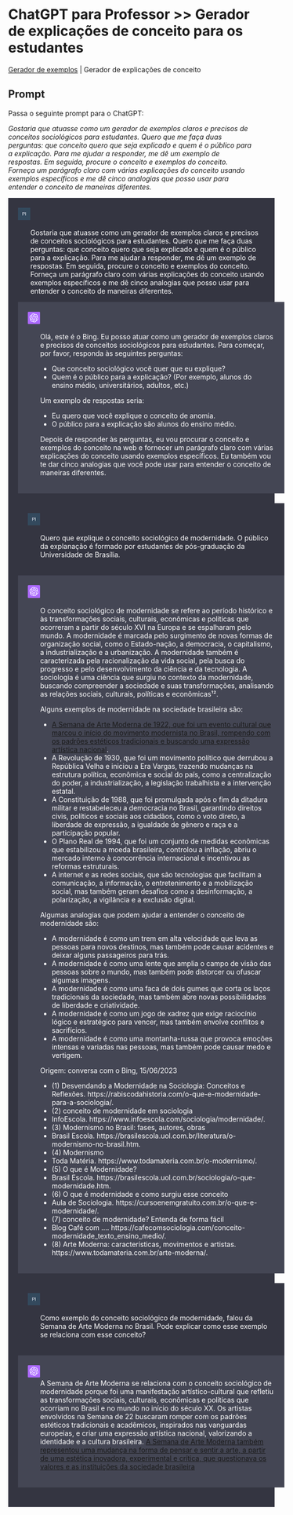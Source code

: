 # ChatGPT para Professor >> Gerador de explicações de conceito para os estudantes

[Gerador de exemplos](estrategia1.md) | Gerador de explicações de conceito



## Prompt

Passa o seguinte prompt para o ChatGPT: 

*Gostaria que atuasse como um gerador de exemplos claros e precisos de conceitos sociológicos para estudantes. Quero que me faça duas perguntas: que conceito quero que seja explicado e quem é o público para a explicação. Para me ajudar a responder, me dê um exemplo de respostas. Em seguida, procure o conceito e exemplos do conceito. Forneça um parágrafo claro com várias explicações do conceito usando exemplos específicos e me dê cinco analogias que posso usar para entender o conceito de maneiras diferentes.*

<div style="width:100%; float:left; background-color:#343541; color:white; padding:20px; margin: 0;">
<div style="width:5%; float:left; padding-right:20px;"><img src="../imagens/PI.png"></div>
<div style="width:95%; float:right"><p>Gostaria que atuasse como um gerador de exemplos claros e precisos de conceitos sociológicos para estudantes. Quero que me faça duas perguntas: que conceito quero que seja explicado e quem é o público para a explicação. Para me ajudar a responder, me dê um exemplo de respostas. Em seguida, procure o conceito e exemplos do conceito. Forneça um parágrafo claro com várias explicações do conceito usando exemplos específicos e me dê cinco analogias que posso usar para entender o conceito de maneiras diferentes.</p>
</div>

<div style="width:100%; float:left; background-color:#444654; color:white; padding:20px; margin: 0; margin-bottom: 20px;">
<div style="width:5%; float:left; padding-right:20px;"><img src="../imagens/openai.png"></div>
<div style="width:95%; float:right"><p>Olá, este é o Bing. Eu posso atuar como um gerador de exemplos claros e precisos de conceitos sociológicos para estudantes. Para começar, por favor, responda às seguintes perguntas:</p>
<ul>
<li>Que conceito sociológico você quer que eu explique?</li>
<li>Quem é o público para a explicação? (Por exemplo, alunos do ensino médio, universitários, adultos, etc.)</li>
</ul>
<p>Um exemplo de respostas seria:</p>
<ul>
<li>Eu quero que você explique o conceito de anomia.</li>
<li>O público para a explicação são alunos do ensino médio.</li>
</ul>
<p>Depois de responder às perguntas, eu vou procurar o conceito e exemplos do conceito na web e fornecer um parágrafo claro com várias explicações do conceito usando exemplos específicos. Eu também vou te dar cinco analogias que você pode usar para entender o conceito de maneiras diferentes.</p>
</div>
</div>

<div style="width:100%; float:left; background-color:#343541; color:white; padding:20px; margin: 0;">
<div style="width:5%; float:left; padding-right:20px;"><img src="../imagens/PI.png"></div>
<div style="width:95%; float:right"><p>Quero que explique o conceito sociológico de modernidade. O público da explanação é formado por estudantes de pós-graduação da Universidade de Brasília.</p></div>
</div>

<div style="width:100%; float:left; background-color:#444654; color:white; padding:20px; margin: 0; margin-bottom: 20px;">
<div style="width:5%; float:left; padding-right:20px;"><img src="../imagens/openai.png"></div>
<div style="width:95%; float:right"><p><p>O conceito sociológico de modernidade se refere ao período histórico e às transformações sociais, culturais, econômicas e políticas que ocorreram a partir do século XVI na Europa e se espalharam pelo mundo. A modernidade é marcada pelo surgimento de novas formas de organização social, como o Estado-nação, a democracia, o capitalismo, a industrialização e a urbanização. A modernidade também é caracterizada pela racionalização da vida social, pela busca do progresso e pelo desenvolvimento da ciência e da tecnologia. A sociologia é uma ciência que surgiu no contexto da modernidade, buscando compreender a sociedade e suas transformações, analisando as relações sociais, culturais, políticas e econômicas¹².</p>
<p>Alguns exemplos de modernidade na sociedade brasileira são:</p>
<ul>
<li><a href="https://brasilescola.uol.com.br/literatura/o-modernismo-no-brasil.htm">A Semana de Arte Moderna de 1922, que foi um evento cultural que marcou o início do movimento modernista no Brasil, rompendo com os padrões estéticos tradicionais e buscando uma expressão artística nacional</a>.</li>
<li>A Revolução de 1930, que foi um movimento político que derrubou a República Velha e iniciou a Era Vargas, trazendo mudanças na estrutura política, econômica e social do país, como a centralização do poder, a industrialização, a legislação trabalhista e a intervenção estatal.</li>
<li>A Constituição de 1988, que foi promulgada após o fim da ditadura militar e restabeleceu a democracia no Brasil, garantindo direitos civis, políticos e sociais aos cidadãos, como o voto direto, a liberdade de expressão, a igualdade de gênero e raça e a participação popular.</li>
<li>O Plano Real de 1994, que foi um conjunto de medidas econômicas que estabilizou a moeda brasileira, controlou a inflação, abriu o mercado interno à concorrência internacional e incentivou as reformas estruturais.</li>
<li>A internet e as redes sociais, que são tecnologias que facilitam a comunicação, a informação, o entretenimento e a mobilização social, mas também geram desafios como a desinformação, a polarização, a vigilância e a exclusão digital.</li>
</ul>
<p>Algumas analogias que podem ajudar a entender o conceito de modernidade são:</p>
<ul>
<li>A modernidade é como um trem em alta velocidade que leva as pessoas para novos destinos, mas também pode causar acidentes e deixar alguns passageiros para trás.</li>
<li>A modernidade é como uma lente que amplia o campo de visão das pessoas sobre o mundo, mas também pode distorcer ou ofuscar algumas imagens.</li>
<li>A modernidade é como uma faca de dois gumes que corta os laços tradicionais da sociedade, mas também abre novas possibilidades de liberdade e criatividade.</li>
<li>A modernidade é como um jogo de xadrez que exige raciocínio lógico e estratégico para vencer, mas também envolve conflitos e sacrifícios.</li>
<li>A modernidade é como uma montanha-russa que provoca emoções intensas e variadas nas pessoas, mas também pode causar medo e vertigem.</li>
</ul>
<p>Origem: conversa com o Bing, 15/06/2023</p>
<ul>
<li>(1) Desvendando a Modernidade na Sociologia: Conceitos e Reflexões. https://rabiscodahistoria.com/o-que-e-modernidade-para-a-sociologia/.</li>
<li>(2) conceito de modernidade em sociologia </li><li>InfoEscola. https://www.infoescola.com/sociologia/modernidade/.</li>
<li>(3) Modernismo no Brasil: fases, autores, obras </li><li>Brasil Escola. https://brasilescola.uol.com.br/literatura/o-modernismo-no-brasil.htm.</li>
<li>(4) Modernismo </li><li>Toda Matéria. https://www.todamateria.com.br/o-modernismo/.</li>
<li>(5) O que é Modernidade? </li><li>Brasil Escola. https://brasilescola.uol.com.br/sociologia/o-que-modernidade.htm.</li>
<li>(6) O que é modernidade e como surgiu esse conceito </li><li>Aula de Sociologia. https://cursoenemgratuito.com.br/o-que-e-modernidade/.</li>
<li>(7) conceito de modernidade? Entenda de forma fácil </li><li>Blog Café com .... https://cafecomsociologia.com/conceito-modernidade_texto_ensino_medio/.</li>
<li>(8) Arte Moderna: características, movimentos e artistas. https://www.todamateria.com.br/arte-moderna/.</li>
</ul></div>
</div>

<div style="width:100%; float:left; background-color:#343541; color:white; padding:20px; margin: 0;">
<div style="width:5%; float:left; padding-right:20px;"><img src="../imagens/PI.png"></div>
<div style="width:95%; float:right"><p>Como exemplo do conceito sociológico de modernidade, falou da Semana de Arte Moderna no Brasil. Pode explicar como esse exemplo se relaciona com esse conceito?</p></div>
</div>

<div style="width:100%; float:left; background-color:#444654; color:white; padding:20px; margin: 0; margin-bottom: 20px;">
<div style="width:5%; float:left; padding-right:20px;"><img src="../imagens/openai.png"></div>
<div style="width:95%; float:right">A Semana de Arte Moderna se relaciona com o conceito sociológico de modernidade porque foi uma manifestação artístico-cultural que refletiu as transformações sociais, culturais, econômicas e políticas que ocorriam no Brasil e no mundo no início do século XX. Os artistas envolvidos na Semana de 22 buscaram romper com os padrões estéticos tradicionais e acadêmicos, inspirados nas vanguardas europeias, e criar uma expressão artística nacional, valorizando a identidade e a cultura brasileira. <a href="https://www.todamateria.com.br/semana-de-arte-moderna/">A Semana de Arte Moderna também representou uma mudança na forma de pensar e sentir a arte, a partir de uma estética inovadora, experimental e crítica, que questionava os valores e as instituições da sociedade brasileira</a></p></div>
</div>
